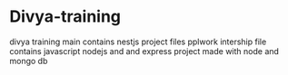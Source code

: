 # Divya-training
divya training main contains nestjs project files 
pplwork intership file contains javascript nodejs and and express project made with node and mongo db
